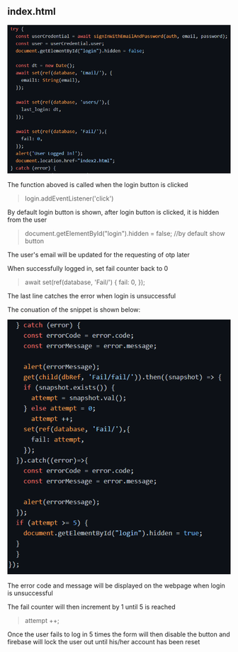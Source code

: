 ## index.html

![Image not found!](https://github.com/Xeropyt/IOTS-Project/blob/main/Images/try1.png?raw=true)

The function aboved is called when the login button is clicked
> login.addEventListener('click')

By default login button is shown, after login button is clicked, it is hidden from the user
> document.getElementById("login").hidden = false; //by default show button



The user's email will be updated for the requesting of otp later



When successfully logged in, set fail counter back to 0
> await set(ref(database, 'Fail/') { fail: 0, });



The last line catches the error when login is unsuccessful

The conuation of the snippet is shown below:

![Image not found!](https://github.com/Xeropyt/IOTS-Project/blob/main/Images/try2.png?raw=true)

The error code and message will be displayed on the webpage when login is unsuccessful

The fail counter will then increment by 1 until 5 is reached
> attempt ++;



Once the user fails to log in 5 times the form will then disable the button and firebase will
lock the user out until his/her account has been reset
